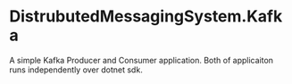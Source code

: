 # DistrubutedMessagingSystem.Kafka
A simple Kafka Producer and Consumer application. Both of applicaiton runs independently over dotnet sdk. 

